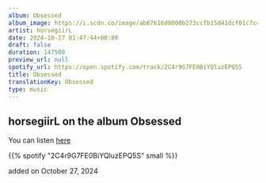 ```yaml
---
album: Obsessed
album_image: https://i.scdn.co/image/ab67616d0000b273ccfb15d41dcf01c7c4a75599
artist: horsegiirL
date: 2024-10-27 01:47:44+00:00
draft: false
duration: 147500
preview_url: null
spotify_url: https://open.spotify.com/track/2C4r9G7FE0BiYQluzEPQ5S
title: Obsessed
translationKey: Obsessed
type: music
---
```


## horsegiirL on the album Obsessed

You can listen [here](https://open.spotify.com/track/2C4r9G7FE0BiYQluzEPQ5S)

{{% spotify "2C4r9G7FE0BiYQluzEPQ5S" small %}}

added on October 27, 2024